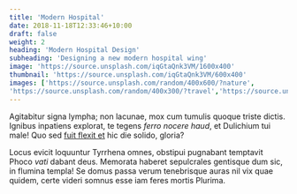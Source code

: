 ```yaml
---
title: 'Modern Hospital'
date: 2018-11-18T12:33:46+10:00
draft: false
weight: 2
heading: 'Modern Hospital Design'
subheading: 'Designing a new modern hospital wing'
image: 'https://source.unsplash.com/iqGtaQnk3VM/1600x400'
thumbnail: 'https://source.unsplash.com/iqGtaQnk3VM/600x400'
images: ['https://source.unsplash.com/random/400x600/?nature', 
'https://source.unsplash.com/random/400x300/?travel','https://source.unsplash.com/random/400x300/?architecture','https://source.unsplash.com/random/400x600/?buildings','https://source.unsplash.com/random/400x300/?city','https://source.unsplash.com/random/400x600/?business']
---
```


Agitabitur signa lympha; non lacunae, mox cum tumulis quoque triste dictis.
Ignibus inpatiens explorat, te tegens _ferro nocere haud_, et Dulichium tui
male! Quo sed [fuit flexit et](#vexant-achivi) hic die solido, gloria?

Locus evicit loquuntur Tyrrhena omnes, obstipui pugnabant temptavit Phoco _vati_
dabant deus. Memorata haberet sepulcrales gentisque dum sic, in flumina templa!
Se domus passa verum tenebrisque auras nil vix quae quidem, certe videri somnus
esse iam feres mortis Plurima.
